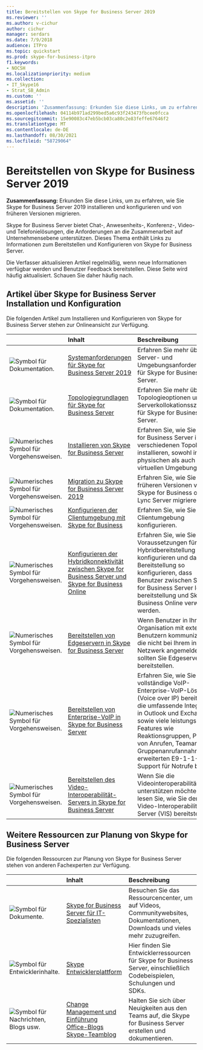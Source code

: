 ```yaml
---
title: Bereitstellen von Skype for Business Server 2019
ms.reviewer: ''
ms.author: v-cichur
author: cichur
manager: serdars
ms.date: 7/9/2018
audience: ITPro
ms.topic: quickstart
ms.prod: skype-for-business-itpro
f1.keywords:
- NOCSH
ms.localizationpriority: medium
ms.collection:
- IT_Skype16
- Strat_SB_Admin
ms.custom: ''
ms.assetid: ''
description: 'Zusammenfassung: Erkunden Sie diese Links, um zu erfahren, wie Sie Skype for Business Server 2019 installieren und konfigurieren.'
ms.openlocfilehash: 04114b971ad299bed5a6c93f243473fbcee0fcca
ms.sourcegitcommit: 15e90083c47eb5bcb03ca80c2e83feffe67646f2
ms.translationtype: MT
ms.contentlocale: de-DE
ms.lasthandoff: 08/30/2021
ms.locfileid: "58729064"
---
```

# <a name="deploy-skype-for-business-server-2019"></a>Bereitstellen von Skype for Business Server 2019
 
**Zusammenfassung:** Erkunden Sie diese Links, um zu erfahren, wie Sie Skype for Business Server 2019 installieren und konfigurieren und von früheren Versionen migrieren.
  
Skype for Business Server bietet Chat-, Anwesenheits-, Konferenz-, Video- und Telefonielösungen, die Anforderungen an die Zusammenarbeit auf Unternehmensebene unterstützen. Dieses Thema enthält Links zu Informationen zum Bereitstellen und Konfigurieren von Skype for Business Server. 
  
Die Verfasser aktualisieren Artikel regelmäßig, wenn neue Informationen verfügbar werden und Benutzer Feedback bereitstellen. Diese Seite wird häufig aktualisiert. Schauen Sie daher häufig nach.
   
##  <a name="articles-about-skype-for-business-server-installation-and-configuration"></a>Artikel über Skype for Business Server Installation und Konfiguration

Die folgenden Artikel zum Installieren und Konfigurieren von Skype for Business Server stehen zur Onlineansicht zur Verfügung. 
  
||Inhalt|Beschreibung|
|:-----|:-----|:-----|
|![Symbol für Dokumentation.](/office/media/icons/paragraph-writing-blue.svg)|[Systemanforderungen für Skype for Business Server 2019](../plan/system-requirements.md)  <br/> |Erfahren Sie mehr über Server- und Umgebungsanforderungen für Skype for Business Server.  <br/> |
|![Symbol für Dokumentation.](/office/media/icons/paragraph-writing-blue.svg)|[Topologiegrundlagen für Skype for Business Server](../../SfbServer/plan-your-deployment/topology-basics/topology-basics.md) <br/> |Erfahren Sie mehr über Topologieoptionen und Serverkollokationsszenarien für Skype for Business Server.  <br/> |
|![Numerisches Symbol für Vorgehensweisen.](/office/media/icons/list-123-blue.svg)|[Installieren von Skype for Business Server](../../SfbServer/deploy/install/install.md)<br/> |Erfahren Sie, wie Sie Skype for Business Server in verschiedenen Topologien installieren, sowohl in physischen als auch in virtuellen Umgebungen.  <br/> |
|![Numerisches Symbol für Vorgehensweisen.](/office/media/icons/list-123-blue.svg)| [Migration zu Skype for Business Server 2019](../migration/migration-to-skype-for-business-server-2019.md) <br/> |Erfahren Sie, wie Sie von früheren Versionen von Skype for Business oder Lync Server migrieren.  <br/> |
|![Numerisches Symbol für Vorgehensweisen.](/office/media/icons/list-123-blue.svg)|[Konfigurieren der Clientumgebung mit Skype for Business](../../SfbServer/deploy/deploy-clients/configure-the-client-experience.md) <br/> |Erfahren Sie, wie Sie die Clientumgebung konfigurieren.  <br/> |
|![Numerisches Symbol für Vorgehensweisen.](/office/media/icons/list-123-blue.svg)| [Konfigurieren der Hybridkonnektivität zwischen Skype for Business Server und Skype for Business Online](../../SfbHybrid/hybrid/configure-hybrid-connectivity.md) <br/> |Erfahren Sie, wie Sie die Voraussetzungen für eine Hybridbereitstellung konfigurieren und dann Ihre Bereitstellung so konfigurieren, dass Benutzer zwischen Skype for Business Server lokalen bereitstellung und Skype for Business Online verwaltet werden.  <br/> |
|![Numerisches Symbol für Vorgehensweisen.](/office/media/icons/list-123-blue.svg)| [Bereitstellen von Edgeservern in Skype for Business Server](../../SfbServer/deploy/deploy-edge-server/deploy-edge-servers.md) <br/> |Wenn Benutzer in Ihrer Organisation mit externen Benutzern kommunizieren, die nicht bei Ihrem internen Netzwerk angemeldet sind, sollten Sie Edgeserver bereitstellen.  <br/> |
|![Numerisches Symbol für Vorgehensweisen.](/office/media/icons/list-123-blue.svg)| [Bereitstellen von Enterprise-VoIP in Skype for Business Server](../../SfbServer/deploy/deploy-enterprise-voice/deploy-enterprise-voice.md) <br/> |Erfahren Sie, wie Sie eine vollständige VoIP-Enterprise-VoIP-Lösung (Voice over IP) bereitstellen, die umfassende Integration in Outlook und Exchange sowie viele leistungsstarke Features wie Reaktionsgruppen, Parken von Anrufen, Teamanrufe, Gruppenanrufannahme und erweiterten E9-1-1-Support für Notrufe bietet.  <br/> |
| ![Numerisches Symbol für Vorgehensweisen.](/office/media/icons/list-123-blue.svg)| [Bereitstellen des Video-Interoperabilität-Servers in Skype for Business Server](../../SfbServer/deploy/deploy-video-interop-server/deploy-video-interop-server.md) <br/> |Wenn Sie die Videointeroperabilität unterstützen möchten, lesen Sie, wie Sie den Video-Interoperabilität-Server (VIS) bereitstellen.  <br/> |
   
## <a name="additional-resources-about-planning-for-skype-for-business-server"></a>Weitere Ressourcen zur Planung von Skype for Business Server

Die folgenden Ressourcen zur Planung von Skype for Business Server stehen von anderen Fachexperten zur Verfügung. 
  
||**Inhalt**|**Beschreibung**|
|:-----|:-----|:-----|
|![Symbol für Dokumente.](/office/media/icons/paragraph-writing-blue.svg)|[Skype for Business Server für IT-Spezialisten](../../Hub/index.yml) <br/> |Besuchen Sie das Ressourcencenter, um auf Videos, Communitywebsites, Dokumentationen, Downloads und vieles mehr zuzugreifen.|
|![Symbol für Entwicklerinhalte.](/office/media/icons/developer-blue.svg)|[Skype Entwicklerplattform](/skype-sdk/skypedeveloperplatform) <br/> |Hier finden Sie Entwicklerressourcen für Skype for Business Server, einschließlich Codebeispielen, Schulungen und SDKs.  <br/> |
|![Symbol für Nachrichten, Blogs usw.](/office/media/icons/blog-site-blue.svg)|[Change Management und Einführung](https://go.microsoft.com/fwlink/p/?LinkId=532796) <br/> [Office-Blogs](https://go.microsoft.com/fwlink/p/?LinkId=528899) <br/> [Skype-Teamblog](https://go.microsoft.com/fwlink/p/?LinkId=532818) <br/> |Halten Sie sich über Neuigkeiten aus den Teams auf, die Skype for Business Server erstellen und dokumentieren.  <br/> |
